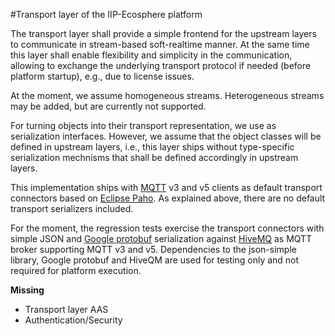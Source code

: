 #Transport layer of the IIP-Ecosphere platform

The transport layer shall provide a simple frontend for the upstream layers to communicate in stream-based soft-realtime 
manner. At the same time this layer shall enable flexibility and simplicity in the communication, allowing to exchange 
the underlying transport protocol if needed (before platform startup), e.g., due to license issues. 

At the moment, we assume homogeneous streams. Heterogeneous streams may be added, but are currently not supported.

For turning objects into their transport representation, we use as serialization interfaces. However, we assume that
the object classes will be defined in upstream layers, i.e., this layer ships without type-specific serialization 
mechnisms that shall be defined accordingly in upstream layers.

This implementation ships with [MQTT](https://mqtt.org/) v3 and v5 clients as default transport connectors based on 
[Eclipse Paho](https://www.eclipse.org/paho/). As explained above, there are no default transport serializers included. 

For the moment, the regression tests exercise the transport connectors with simple JSON and [Google protobuf](https://developers.google.com/protocol-buffers) serialization against [HiveMQ](https://www.hivemq.com) as MQTT broker 
supporting MQTT v3 and v5. Dependencies to the json-simple library, Google protobuf and HiveQM are used for testing 
only and not required for platform execution.

**Missing**
- Transport layer AAS 
- Authentication/Security

